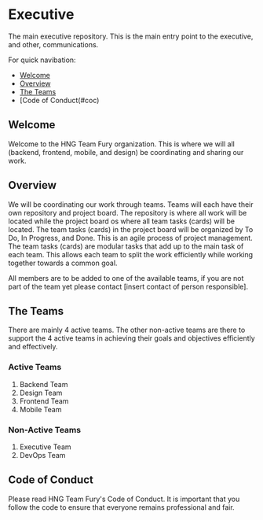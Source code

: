 # Executive
The main executive repository. This is the main entry point to the executive, and other, communications.

For quick navibation:

- [Welcome](#welcome)
- [Overview](#overview)
- [The Teams](#teams)
- [Code of Conduct(#coc)

## <a name="welcome"></a> Welcome
Welcome to the HNG Team Fury organization. This is where we will all (backend, frontend, mobile, and design) be coordinating and sharing our work.

## <a name="overview"></a> Overview
We will be coordinating our work through teams. Teams will each have their own repository and project board. The repository is where all work will be located while the project board os where all team tasks (cards) will be located. The team tasks (cards) in the project board will be organized by To Do, In Progress, and Done. This is an agile process of project management. The team tasks (cards) are modular tasks that add up to the main task of each team. This allows each team to split the work efficiently while working together towards a common goal.

All members are to be added to one of the available teams, if you are not part of the team yet please contact [insert contact of person responsible].

## <a name="teams"></a> The Teams
There are mainly 4 active teams. The other non-active teams are there to support the 4 active teams in achieving their goals and objectives efficiently and effectively.

### Active Teams

1. Backend Team
2. Design Team
3. Frontend Team
4. Mobile Team

### Non-Active Teams

1. Executive Team
2. DevOps Team

## <a name="coc"></a> Code of Conduct
Please read HNG Team Fury's Code of Conduct. It is important that you follow the code to ensure that everyone remains professional and fair. 
